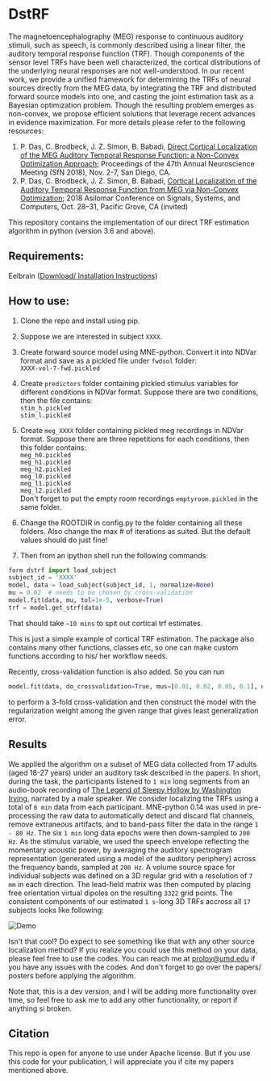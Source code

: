 # DstRF   
The magnetoencephalography (MEG) response to continuous auditory stimuli, such as speech, is commonly described using a 
linear filter, the auditory temporal response function (TRF). Though components of the sensor level TRFs have been well 
characterized, the cortical distributions of  the underlying neural responses are not well-understood. In our recent 
work, we provide a unified framework for determining the TRFs of neural sources directly from the MEG data, by 
integrating the TRF and distributed forward  source models into one, and casting the joint estimation task as a 
Bayesian optimization problem. Though the resulting  problem emerges as non-convex, we propose efficient solutions 
that leverage recent advances in evidence maximization. For more details please refer to the following resources:

1. P. Das, C. Brodbeck, J. Z. Simon, B. Babadi, [Direct Cortical Localization of the MEG Auditory Temporal Response 
Function: a Non-Convex Optimization Approach](https://isr.umd.edu/Labs/CSSL/simonlab/pubs/SFN2018.pdf); Proceedings 
of the 47th Annual Neuroscience Meeting (SfN 2018), Nov. 2-7, San Diego, CA.
2. P. Das, C. Brodbeck, J. Z. Simon, B. Babadi, [Cortical Localization of the Auditory Temporal Response Function from 
MEG via Non-Convex Optimization](https://isr.umd.edu/Labs/CSSL/simonlab/pubs/Asilomar2018.pdf); 2018 Asilomar Conference
 on Signals, Systems, and Computers, Oct. 28–31, Pacific Grove, CA (invited)
 
 This repository contains the implementation of our direct TRF estimation algorithm in python (version 3.6 and above). 
  
 
 Requirements:
 -----------
Eelbrain ([Download/ Installation Instructions](https://eelbrain.readthedocs.io/en/latest/reference.html))
 
 How to use:
 --------------
 1. Clone the repo and install using pip.
 3. Suppose we are interested in subject `XXXX`.
 2. Create forward source model using MNE-python. Convert it into NDVar format and save as a pickled file
 under `fwdsol` folder:  
  `XXXX-vol-7-fwd.pickled`
 3. Create `predictors` folder containing pickled stimulus variables for different conditions in NDVar format.
 Suppose there are two conditions, then the file contains:   
    `stim_h.pickled`  
    `stim_l.pickled`
 4. Create `meg_XXXX` folder containing pickled meg recordings in NDVar format.
 Suppose there are three repetitions for each conditions, then this folder contains:  
    `meg_h0.pickled`  
    `meg_h1.pickled`  
    `meg_h2.pickled`  
    `meg_l0.pickled`  
    `meg_l1.pickled`  
    `meg_l2.pickled`  
    Don't forget to put the empty room recordings `emptyroom.pickled` in the same folder.  
5. Change the ROOTDIR in config.py to the folder containing all these folders.
 Also change the max # of iterations as suited. But the default values should do just fine!
 
 6. Then from an ipython shell run the following commands:
```python
form dstrf import load_subject
subject_id = 'XXXX'
model, data = load_subject(subject_id, 1, normalize=None)
mu = 0.02  # needs to be chosen by cross-validation
model.fit(data, mu, tol=1e-5, verbose=True)
trf = model.get_strf(data)
```
That should take `~10 mins` to spit out cortical trf estimates.

This is just a simple example of cortical TRF estimation. The package also contains many other functions, 
classes etc, so one can make custom functions according to his/ her workflow needs. 

Recently,
cross-validation function is also added. So you can run 
```python
model.fit(data, do_crossvalidation=True, mus=[0.01, 0.02, 0.05, 0.1], nsplits=3, tol=1e-5, verbose=True)
```
to perform a 3-fold cross-validation and then construct the model with the regularization 
weight among the given range that gives least generalization error.

Results
-------
We applied the algorithm on a subset of MEG data collected from 17 adults (aged 18-27 years) under an auditory task 
described in the papers. In short, during the task, the participants listened to `1 min` long segments from 
an audio-book recording of [The Legend of Sleepy Hollow by Washington Irving](https://librivox.org/the-legend-of-sleepy-hollow-by-washington-irving/), narrated by a male speaker. We consider localizing the TRFs using a total of `6 min` data from each participant. 
MNE-python 0.14 was used in pre-processing the raw data to automatically detect and discard flat channels, remove 
extraneous artifacts, and to band-pass filter the data in the range `1 - 80 Hz`. The six `1 min` long 
data epochs were then down-sampled to ``200 Hz``. As the stimulus variable, we used the speech envelope reflecting 
the momentary acoustic power, by averaging the auditory spectrogram representation (generated using a model of the 
auditory periphery) across the frequency bands, sampled at `200 Hz`.  A volume source space for individual subjects was 
defined on a 3D regular grid with a resolution of `7 mm` in each direction. The lead-field matrix was then computed by 
placing free orientation virtual dipoles on the resulting `3322` grid points. The consistent components of our estimated 
`1 s`-long 3D TRFs accross all `17` subjects looks like following:
 
 ![Demo](https://user-images.githubusercontent.com/28169943/49410670-bf51c500-f733-11e8-9894-43880aa8d49e.gif)
 
 Isn't that cool? Do expect to see something like that with any other source localization method? If you realize you could 
 use this method on your data, please feel free to use the codes. You can reach me at proloy@umd.edu if you have any 
 issues with the codes. And don't forget to go over the papers/ posters before applying the algorithm. 
 
 Note that, 
 this is a dev version, and I will be adding more functionality over time, so feel free to ask me 
 to add any other functionality, or report if anything si broken.
    
 Citation
 --------
 This repo is open for anyone to use under Apache license. But if you use this code for your publication, I will
 appreciate you if cite my papers mentioned above.
  
 
